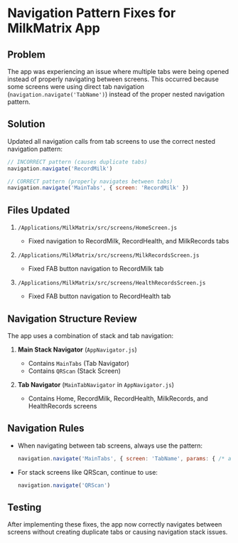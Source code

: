 # Navigation Pattern Fixes for MilkMatrix App

## Problem
The app was experiencing an issue where multiple tabs were being opened instead of properly navigating between screens. This occurred because some screens were using direct tab navigation (`navigation.navigate('TabName')`) instead of the proper nested navigation pattern.

## Solution
Updated all navigation calls from tab screens to use the correct nested navigation pattern:

```javascript
// INCORRECT pattern (causes duplicate tabs)
navigation.navigate('RecordMilk')

// CORRECT pattern (properly navigates between tabs)
navigation.navigate('MainTabs', { screen: 'RecordMilk' })
```

## Files Updated
1. `/Applications/MilkMatrix/src/screens/HomeScreen.js`
   - Fixed navigation to RecordMilk, RecordHealth, and MilkRecords tabs

2. `/Applications/MilkMatrix/src/screens/MilkRecordsScreen.js`
   - Fixed FAB button navigation to RecordMilk tab

3. `/Applications/MilkMatrix/src/screens/HealthRecordsScreen.js`
   - Fixed FAB button navigation to RecordHealth tab

## Navigation Structure Review
The app uses a combination of stack and tab navigation:

1. **Main Stack Navigator** (`AppNavigator.js`)
   - Contains `MainTabs` (Tab Navigator)
   - Contains `QRScan` (Stack Screen)

2. **Tab Navigator** (`MainTabNavigator` in `AppNavigator.js`)
   - Contains Home, RecordMilk, RecordHealth, MilkRecords, and HealthRecords screens

## Navigation Rules
- When navigating between tab screens, always use the pattern:
  ```javascript
  navigation.navigate('MainTabs', { screen: 'TabName', params: { /* any params */ } })
  ```
- For stack screens like QRScan, continue to use:
  ```javascript 
  navigation.navigate('QRScan')
  ```

## Testing
After implementing these fixes, the app now correctly navigates between screens without creating duplicate tabs or causing navigation stack issues.
